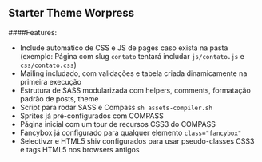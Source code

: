 Starter Theme Worpress
-

####Features:

* Include automático de CSS e JS de pages caso exista na pasta (exemplo: Página com slug ```contato``` tentará includar ```js/contato.js``` e ```css/contato.css```)
* Mailing includado, com validações e tabela criada dinamicamente na primeira execução
* Estrutura de SASS modularizada com helpers, comments, formatação padrão de posts, theme
* Script para rodar SASS e Compass ```sh assets-compiler.sh```
* Sprites já pré-configurados com COMPASS
* Página inicial com um tour de recursos CSS3 do COMPASS
* Fancybox já configurado para qualquer elemento ```class="fancybox"```
* Selectivzr e HTML5 shiv configurados para usar pseudo-classes CSS3 e tags HTML5 nos browsers antigos